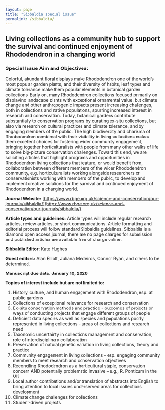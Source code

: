 ```yaml
---
layout: page
title: "Sibbaldia special issue"
permalink: /sibbaldia/
---
```


## Living collections as a community hub to support the survival and continued enjoyment of Rhododendron in a changing world

### Special Issue Aim and Objectives:
Colorful, abundant floral displays make Rhododendron one of the world’s most popular garden plants, and their diversity of habits, leaf types and climate tolerance make them popular elements in botanical garden collections. Early on, many Rhododendron collections focused primarily on displaying landscape plants with exceptional ornamental value, but climate change and other anthropogenic impacts present increasing challenges, both in collections and native populations, spurring increased interest in research and conservation. Today, botanical gardens contribute substantially to conservation programs by curating ex-situ collections, but also via research on cultural practices and climate tolerance, and by engaging members of the public. The high biodiversity and charisma of Rhododendron combined with their visibility in living collections makes them excellent choices for fostering wider community engagement, bringing together horticulturalists with people from many other walks of life to solve big-picture conservation challenges. Toward this end, we are soliciting articles that highlight programs and opportunities in Rhododendron living collections that feature, or would benefit from, collaboration between different members of the wider Rhododendron community, e.g. horticulturalists working alongside researchers or conservationists working with members of the public, to develop and implement creative solutions for the survival and continued enjoyment of Rhododendron in a changing world. 

**Journal Website:** [https://www.rbge.org.uk/science-and-conservation/our-journals/sibbaldia/](https://www.rbge.org.uk/science-and-conservation/our-journals/sibbaldia/)
 
**Article types and guidelines:** Article types will include regular research articles, review articles, or short communications. Article formatting and editorial process will follow standard Sibbaldia guidelines. Sibbaldia is a diamond open access journal, there are no page charges for submission and published articles are available free of charge online. 
 
**Sibbaldia Editor**: Kate Hughes 
 
**Guest editors:** Alan Elliott, Juliana Medeiros, Connor Ryan, and others to be determined. 
 
**Manuscript due date: January 10, 2026** 
 
**Topics of interest include but are not limited to:**
1.	History, culture, and human engagement with Rhododendron, esp. at public gardens 
2.	Collections of exceptional relevance for research and conservation 
3.	Ex-situ conservation methods and practice - outcomes of projects or ways of conducting projects that engage different groups of people 
4.	Deficient data species as well as species and populations poorly represented in living collections - areas of collections and research need 
5.	Taxonomic uncertainty in collections management and conservation, role of interdisciplinary collaboration 
6.	Preservation of natural genetic variation in living collections, theory and practice  
7.	Community engagement in living collections - esp. engaging community members to meet research and conservation objectives 
8.	Reconciling Rhododendron as a horticultural staple, conservation concern AND potentially problematic invasive – e.g., R. Ponticum in the UK 
9.	Local author contributions and/or translation of abstracts into English to bring attention to local issues underserved areas for collections development 
10.	Climate change challenges for collections 
11.	Student-driven projects 
